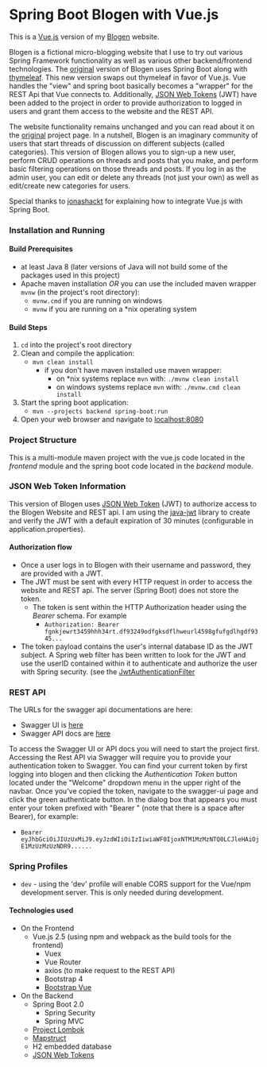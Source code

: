 Spring Boot Blogen with Vue.js
===================================
This is a [Vue.js](https://vuejs.org) version of my [Blogen](https://github.com/strohs/springboot-blogen) website.

Blogen is a fictional micro-blogging website that I use to try out various Spring Framework functionality as well as
 various other backend/frontend technologies. The [original](https://github.com/strohs/springboot-blogen) version 
 of Blogen uses Spring Boot along with [thymeleaf](https://www.thymeleaf.org/).  This new version swaps out 
 thymeleaf in favor of Vue.js. Vue handles the "view" and spring boot basically becomes a "wrapper" for the
  REST Api that Vue connects to.
 Additionally, [JSON Web Tokens](https://jwt.io/introduction/) (JWT) have been added to the project in order 
 to provide authorization to logged in users and grant them access to the website and the REST API. 

The website functionality remains unchanged and you can read about it on the 
[original](https://github.com/strohs/springboot-blogen) project page. In a nutshell, Blogen is an imaginary community
of users that start threads of discussion on different subjects (called categories). This version of Blogen
 allows you to sign-up a new user, perform CRUD operations on threads and posts that you make, and perform basic 
 filtering operations on those threads and posts. If you log in as the admin user, 
  you can edit or delete any threads (not just your own) as well as edit/create new categories for users.  

Special thanks to [jonashackt](https://github.com/jonashackt/spring-boot-vuejs) for explaining how to integrate Vue.js
with Spring Boot.


### Installation and Running
#### Build Prerequisites
* at least Java 8 (later versions of Java will not build some of the packages used in this project)
* Apache maven installation *OR* you can use the included maven wrapper `mvnw` (in the project's root directory):
    * `mvnw.cmd` if you are running on windows
    * `mvnw` if you are running on a *nix operating system 


#### Build Steps 
1. `cd` into the project's root directory
2. Clean and compile the application:
    * `mvn clean install`
        * if you don't have maven installed use maven wrapper: 
            * on *nix systems replace `mvn` with: `./mvnw clean install`
            * on windows systems replace `mvn` with: `./mvnw.cmd clean install` 
3. Start the spring boot application:
    * `mvn --projects backend spring-boot:run`
3. Open your web browser and navigate to [localhost:8080](http://localhost:8080/)


### Project Structure
This is a multi-module maven project with the vue.js code located in the *frontend* module and the spring boot code
located in the *backend* module.


### JSON Web Token Information
This version of Blogen uses [JSON Web Token](https://jwt.io/introduction/) (JWT) to authorize access to the 
Blogen Website and REST api. I am using the [java-jwt](https://github.com/auth0/java-jwt) library to create 
and verify the JWT with a default expiration of 30 minutes (configurable in application.properties).

#### Authorization flow
* Once a user logs in to Blogen with their username and password, they are provided with a JWT. 
* The JWT must be sent with every HTTP request in order to access the website and REST api. 
The server (Spring Boot) does not store the token.
    * The token is sent within the HTTP Authorization header using the *Bearer* schema. For example
        * `Authorization: Bearer fgnkjewrt3459hhh34rt.df93249odfgksdflhweurl4598gfufgdlhgdf9345...`
* The token payload contains the user's internal database ID as the JWT subject. A Spring web 
filter has been written to look for the JWT and use the userID contained within it to authenticate 
and authorize the user with Spring security. 
(see the [JwtAuthenticationFilter](https://github.com/strohs/springboot-blogen-vuejs/blob/master/backend/src/main/java/com/blogen/services/security/JwtAuthenticationFilter.java)  



### REST API
The URLs for the swagger api documentations are here:
* Swagger UI is [here](http://localhost:8080/swagger-ui.html#/)
* Swagger API docs are [here](http://localhost:8080/v2/api-docs)

To access the Swagger UI or API docs you will need to start the project first. Accessing the Rest API via Swagger
will require you to provide your authentication token to Swagger. You can find your current token by first 
logging into blogen and then clicking the *Authentication Token* button located under the "Welcome" dropdown 
menu in the upper right of the navbar. Once you've copied the token, navigate to the swagger-ui page and click the
green authenticate button. In the dialog box that appears you must enter your token prefixed with "Bearer " (note
that there is a space after Bearer), for example:
* `Bearer eyJhbGciOiJIUzUxMiJ9.eyJzdWIiOiIzIiwiaWF0IjoxNTM1MzMzNTQ0LCJleHAiOjE1MzUzMzUzNDR9......`
 

### Spring Profiles
* `dev` - using the 'dev' profile will enable CORS support for the Vue/npm development server. This is only
needed during development.

#### Technologies used
* On the Frontend
    * Vue.js 2.5 (using npm and webpack as the build tools for the frontend)
        * Vuex
        * Vue Router
        * axios (to make request to the REST API)
        * Bootstrap 4
        * [Bootstrap Vue](https://bootstrap-vue.js.org/)
* On the Backend
    * Spring Boot 2.0
        * Spring Security
        * Spring MVC
    * [Project Lombok](https://projectlombok.org/)
    * [Mapstruct](http://mapstruct.org/)
    * H2 embedded database
    * [JSON Web Tokens](https://jwt.io/introduction/)